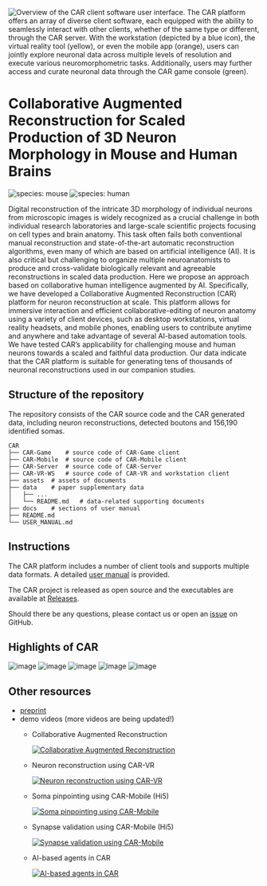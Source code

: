 
![Overview of the CAR client software user interface. The CAR platform offers an array of diverse client software, each equipped with the ability to seamlessly interact with other clients, whether of the same type or different, through the CAR server. With the workstation (depicted by a blue icon), the virtual reality tool (yellow), or even the mobile app (orange), users can jointly explore neuronal data across multiple levels of resolution and execute various neuromorphometric tasks. Additionally, users may further access and curate neuronal data through the CAR game console (green).](./assets/banner.png)

# Collaborative Augmented Reconstruction for Scaled Production of 3D Neuron Morphology in Mouse and Human Brains

![species: mouse](https://img.shields.io/badge/species-mouse-blue.svg)
![species: human](https://img.shields.io/badge/species-human-green.svg)

Digital reconstruction of the intricate 3D morphology of individual neurons from microscopic images is widely recognized as a crucial challenge in both individual research laboratories and large-scale scientific projects focusing on cell types and brain anatomy. This task often fails both conventional manual reconstruction and state-of-the-art automatic reconstruction algorithms, even many of which are based on artificial intelligence (AI). It is also critical but challenging to organize multiple neuroanatomists to produce and cross-validate biologically relevant and agreeable reconstructions in scaled data production. Here we propose an approach based on collaborative human intelligence augmented by AI. Specifically, we have developed a Collaborative Augmented Reconstruction (CAR) platform for neuron reconstruction at scale. This platform allows for immersive interaction and efficient collaborative-editing of neuron anatomy using a variety of client devices, such as desktop workstations, virtual reality headsets, and mobile phones, enabling users to contribute anytime and anywhere and take advantage of several AI-based automation tools. We have tested CAR’s applicability for challenging mouse and human neurons towards a scaled and faithful data production. Our data indicate that the CAR platform is suitable for generating tens of thousands of neuronal reconstructions used in our companion studies.

## Structure of the repository

The repository consists of the CAR source code and the CAR generated data, including neuron reconstructions, detected boutons and 156,190 identified somas.

```
CAR
├── CAR-Game	# source code of CAR-Game client
├── CAR-Mobile	# source code of CAR-Mobile client
├── CAR-Server	# source code of CAR-Server
├── CAR-VR-WS	# source code of CAR-VR and workstation client
├── assets	# assets of documents
├── data	# paper supplementary data
│   ├── ...
│   └── README.md   # data-related supporting documents
├── docs	# sections of user manual
├── README.md
└── USER_MANUAL.md
```

## Instructions

The CAR platform includes a number of client tools and supports multiple data formats. A detailed [user manual](./USER_MANUAL.md) is provided.

The CAR project is released as open source and the executables are available at [Releases](https://github.com/neurogeom/CAR/releases).

Should there be any questions, please contact us or open an [issue](https://github.com/neurogeom/CAR/issues/new) on GitHub.

## Highlights of CAR
![image](https://github.com/neurogeom/CAR/assets/18539642/bcd0b434-fcb8-4dd1-8b87-df5051391679)
![image](https://github.com/neurogeom/CAR/assets/18539642/97e0e097-cdc1-43fb-b092-b2a56690d31b)
![image](https://github.com/neurogeom/CAR/assets/18539642/7795390d-0fcd-4ac0-9173-3770bb604b5e)
![image](https://github.com/neurogeom/CAR/assets/18539642/4e570c62-03e2-4974-9d9e-c89074bce7db)
![image](https://github.com/neurogeom/CAR/assets/18539642/a57d4113-140b-4016-9000-58b98e43ff50)


## Other resources

- [preprint](https://www.researchsquare.com/article/rs-3371435/v1)
- demo videos (more videos are being updated!)
  - Collaborative Augmented Reconstruction
 
    [![Collaborative Augmented Reconstruction](https://img.youtube.com/vi/_r1YsA9fas0/hqdefault.jpg)](https://youtu.be/_r1YsA9fas0)
  - Neuron reconstruction using CAR-VR
    
    [![Neuron reconstruction using CAR-VR](https://img.youtube.com/vi/kSK-HIsErpc/hqdefault.jpg)](https://youtu.be/kSK-HIsErpc)
  - Soma pinpointing using CAR-Mobile (Hi5)
 
    [![Soma pinpointing using CAR-Mobile](https://img.youtube.com/vi/8pA4QXjEviA/hqdefault.jpg)](https://youtu.be/8pA4QXjEviA)
  - Synapse validation using CAR-Mobile (Hi5)

    [![Synapse validation using CAR-Mobile](https://img.youtube.com/vi/DkwmJDUlai8/hqdefault.jpg)](https://youtu.be/DkwmJDUlai8)
  - AI-based agents in CAR
 
    [![AI-based agents in CAR](https://img.youtube.com/vi/xnw794lrpYU/hqdefault.jpg)](https://youtu.be/xnw794lrpYU)


